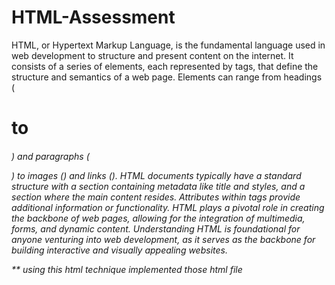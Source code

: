 # HTML-Assessment
HTML, or Hypertext Markup Language, is the fundamental language used in web development to structure and present content on the internet. It consists of a series of elements, each represented by tags, that define the structure and semantics of a web page. Elements can range from headings (<h1> to <h6>) and paragraphs (<p>) to images (<img>) and links (<a>). HTML documents typically have a standard structure with a <head> section containing metadata like title and styles, and a <body> section where the main content resides. Attributes within tags provide additional information or functionality. HTML plays a pivotal role in creating the backbone of web pages, allowing for the integration of multimedia, forms, and dynamic content. Understanding HTML is foundational for anyone venturing into web development, as it serves as the backbone for building interactive and visually appealing websites.

** using this html technique implemented those html file


